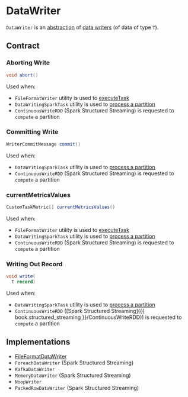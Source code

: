 # DataWriter

`DataWriter` is an [abstraction](#contract) of [data writers](#implementations) (of data of type `T`).

## Contract

### <span id="abort"> Aborting Write

```java
void abort()
```

Used when:

* `FileFormatWriter` utility is used to [executeTask](../FileFormatWriter.md#executeTask)
* `DataWritingSparkTask` utility is used to [process a partition](../DataWritingSparkTask.md#run)
* `ContinuousWriteRDD` (Spark Structured Streaming) is requested to `compute` a partition

### <span id="commit"> Committing Write

```java
WriterCommitMessage commit()
```

Used when:

* `DataWritingSparkTask` utility is used to [process a partition](../DataWritingSparkTask.md#run)
* `ContinuousWriteRDD` (Spark Structured Streaming) is requested to `compute` a partition

### <span id="currentMetricsValues"> currentMetricsValues

```java
CustomTaskMetric[] currentMetricsValues()
```

Used when:

* `FileFormatWriter` utility is used to [executeTask](../FileFormatWriter.md#executeTask)
* `DataWritingSparkTask` utility is used to [process a partition](../DataWritingSparkTask.md#run)
* `ContinuousWriteRDD` (Spark Structured Streaming) is requested to `compute` a partition

### <span id="write"> Writing Out Record

```java
void write(
  T record)
```

Used when:

* `DataWritingSparkTask` utility is used to [process a partition](../DataWritingSparkTask.md#run)
* `ContinuousWriteRDD` ([Spark Structured Streaming]({{ book.structured_streaming }}/ContinuousWriteRDD)) is requested to `compute` a partition

## Implementations

* [FileFormatDataWriter](../FileFormatDataWriter.md)
* `ForeachDataWriter` (Spark Structured Streaming)
* `KafkaDataWriter`
* `MemoryDataWriter` (Spark Structured Streaming)
* `NoopWriter`
* `PackedRowDataWriter` (Spark Structured Streaming)
